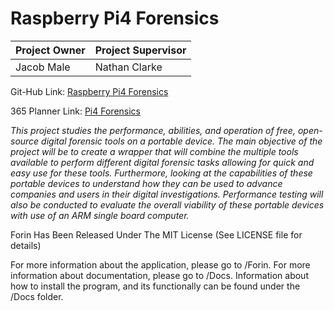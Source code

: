 # Raspberry Pi4 Forensics

Project Owner | Project Supervisor
------------ | -------------
Jacob Male | Nathan Clarke

Git-Hub Link: [Raspberry Pi4 Forensics](https://github.com/Jiskey/Raspberry-Pi4-Forensics)

365 Planner Link: [Pi4 Forensics](https://tasks.office.com/live.plymouth.ac.uk/en-US/Home/Planner/#/plantaskboard?groupId=70a71d6e-2599-47e9-81f9-b53f5b6fb5ae&planId=8I6GnC5uDEeY2jvOWbVVOJYAFUcw)

*This project studies the performance, abilities, and operation of free, open-source digital forensic tools on a portable device. The main objective of the project will be to create a wrapper that will combine the multiple tools available to perform different digital forensic tasks allowing for quick and easy use for these tools. Furthermore, looking at the capabilities of these portable devices to understand how they can be used to advance companies and users in their digital investigations. Performance testing will also be conducted to evaluate the overall viability of these portable devices with use of an ARM single board computer.*

Forin Has Been Released Under The MIT License (See LICENSE file for details)

For more information about the application, please go to /Forin.
For more information about documentation, please go to /Docs.
Information about how to install the program, and its functionally can be found under the /Docs folder. 

